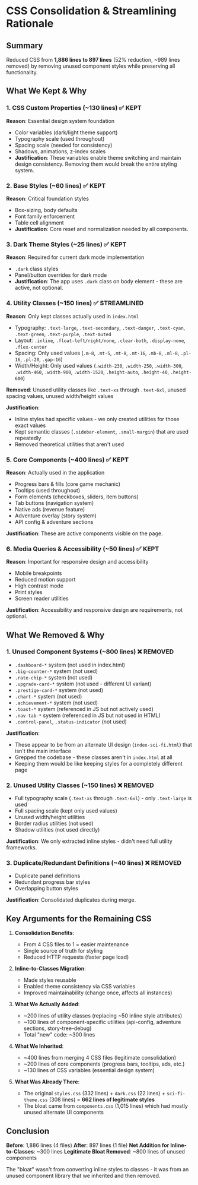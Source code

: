 # CSS Consolidation & Streamlining Rationale

## Summary
Reduced CSS from **1,886 lines to 897 lines** (52% reduction, ~989 lines removed) by removing unused component styles while preserving all functionality.

## What We Kept & Why

### 1. CSS Custom Properties (~130 lines) ✅ **KEPT**
**Reason**: Essential design system foundation
- Color variables (dark/light theme support)
- Typography scale (used throughout)
- Spacing scale (needed for consistency)
- Shadows, animations, z-index scales
- **Justification**: These variables enable theme switching and maintain design consistency. Removing them would break the entire styling system.

### 2. Base Styles (~60 lines) ✅ **KEPT**
**Reason**: Critical foundation styles
- Box-sizing, body defaults
- Font family enforcement
- Table cell alignment
- **Justification**: Core reset and normalization needed by all components.

### 3. Dark Theme Styles (~25 lines) ✅ **KEPT**
**Reason**: Required for current dark mode implementation
- `.dark` class styles
- Panel/button overrides for dark mode
- **Justification**: The app uses `.dark` class on body element - these are active, not optional.

### 4. Utility Classes (~150 lines) ✅ **STREAMLINED**
**Reason**: Only kept classes actually used in `index.html`
- Typography: `.text-large`, `.text-secondary`, `.text-danger`, `.text-cyan`, `.text-green`, `.text-purple`, `.text-muted`
- Layout: `.inline`, `.float-left/right/none`, `.clear-both`, `.display-none`, `.flex-center`
- Spacing: Only used values (`.m-8`, `.mt-5`, `.mt-8`, `.mt-16`, `.mb-8`, `.ml-8`, `.pl-16`, `.pl-20`, `.gap-16`)
- Width/Height: Only used values (`.width-230`, `.width-250`, `.width-300`, `.width-460`, `.width-900`, `.width-1520`, `.height-auto`, `.height-40`, `.height-600`)

**Removed**: Unused utility classes like `.text-xs` through `.text-6xl`, unused spacing values, unused width/height values

**Justification**: 
- Inline styles had specific values - we only created utilities for those exact values
- Kept semantic classes (`.sidebar-element`, `.small-margin`) that are used repeatedly
- Removed theoretical utilities that aren't used

### 5. Core Components (~400 lines) ✅ **KEPT**
**Reason**: Actually used in the application
- Progress bars & fills (core game mechanic)
- Tooltips (used throughout)
- Form elements (checkboxes, sliders, item buttons)
- Tab buttons (navigation system)
- Native ads (revenue feature)
- Adventure overlay (story system)
- API config & adventure sections

**Justification**: These are active components visible on the page.

### 6. Media Queries & Accessibility (~50 lines) ✅ **KEPT**
**Reason**: Important for responsive design and accessibility
- Mobile breakpoints
- Reduced motion support
- High contrast mode
- Print styles
- Screen reader utilities

**Justification**: Accessibility and responsive design are requirements, not optional.

## What We Removed & Why

### 1. Unused Component Systems (~800 lines) ❌ **REMOVED**
- `.dashboard-*` system (not used in index.html)
- `.big-counter-*` system (not used)
- `.rate-chip-*` system (not used)
- `.upgrade-card-*` system (not used - different UI variant)
- `.prestige-card-*` system (not used)
- `.chart-*` system (not used)
- `.achievement-*` system (not used)
- `.toast-*` system (referenced in JS but not actively used)
- `.nav-tab-*` system (referenced in JS but not used in HTML)
- `.control-panel`, `.status-indicator` (not used)

**Justification**: 
- These appear to be from an alternate UI design (`index-sci-fi.html`) that isn't the main interface
- Grepped the codebase - these classes aren't in `index.html` at all
- Keeping them would be like keeping styles for a completely different page

### 2. Unused Utility Classes (~150 lines) ❌ **REMOVED**
- Full typography scale (`.text-xs` through `.text-6xl`) - only `.text-large` is used
- Full spacing scale (kept only used values)
- Unused width/height utilities
- Border radius utilities (not used)
- Shadow utilities (not used directly)

**Justification**: We only extracted inline styles - didn't need full utility frameworks.

### 3. Duplicate/Redundant Definitions (~40 lines) ❌ **REMOVED**
- Duplicate panel definitions
- Redundant progress bar styles
- Overlapping button styles

**Justification**: Consolidated duplicates during merge.

## Key Arguments for the Remaining CSS

1. **Consolidation Benefits**: 
   - From 4 CSS files to 1 = easier maintenance
   - Single source of truth for styling
   - Reduced HTTP requests (faster page load)

2. **Inline-to-Classes Migration**:
   - Made styles reusable
   - Enabled theme consistency via CSS variables
   - Improved maintainability (change once, affects all instances)

3. **What We Actually Added**:
   - ~200 lines of utility classes (replacing ~50 inline style attributes)
   - ~100 lines of component-specific utilities (api-config, adventure sections, story-tree-debug)
   - Total "new" code: ~300 lines

4. **What We Inherited**:
   - ~400 lines from merging 4 CSS files (legitimate consolidation)
   - ~200 lines of core components (progress bars, tooltips, ads, etc.)
   - ~130 lines of CSS variables (essential design system)

5. **What Was Already There**:
   - The original `styles.css` (332 lines) + `dark.css` (22 lines) + `sci-fi-theme.css` (308 lines) = **662 lines of legitimate styles**
   - The bloat came from `components.css` (1,015 lines) which had mostly unused alternate UI components

## Conclusion

**Before**: 1,886 lines (4 files)
**After**: 897 lines (1 file)
**Net Addition for Inline-to-Classes**: ~300 lines
**Legitimate Bloat Removed**: ~800 lines of unused components

The "bloat" wasn't from converting inline styles to classes - it was from an unused component library that we inherited and then removed.

